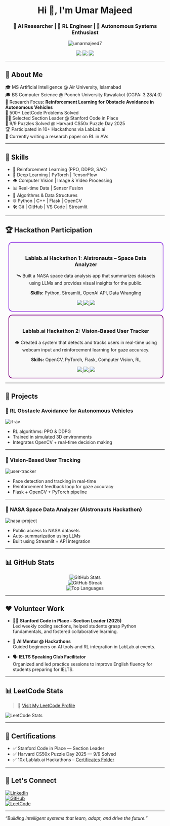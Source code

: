 <!-- Profile Header -->
<h1 align="center">Hi 👋, I'm Umar Majeed</h1>
<h3 align="center">🚀 AI Researcher | 🤖 RL Engineer | 🚗 Autonomous Systems Enthusiast</h3>

<p align="center">
  <img src="https://komarev.com/ghpvc/?username=umarmajeed7&label=Profile%20views&color=0e75b6&style=flat-square" alt="umarmajeed7" />
</p>

<p align="center">
  <a href="https://linkedin.com/in/umarmajeed7" target="_blank">
    <img src="https://img.shields.io/badge/LinkedIn-blue?style=for-the-badge&logo=linkedin" />
  </a>
  <a href="https://github.com/umarmajeed7" target="_blank">
    <img src="https://img.shields.io/badge/GitHub-black?style=for-the-badge&logo=github" />
  </a>
  <a href="https://leetcode.com/umarmajeedofficial/" target="_blank">
    <img src="https://img.shields.io/badge/LeetCode-orange?style=for-the-badge&logo=leetcode" />
  </a>
</p>

---

## 🚀 About Me

🎓 MS Artificial Intelligence @ Air University, Islamabad  
🎓 BS Computer Science @ Poonch University Rawalakot (CGPA: 3.28/4.0)  
📌 Research Focus: **Reinforcement Learning for Obstacle Avoidance in Autonomous Vehicles**  
🧠 500+ LeetCode Problems Solved  
🧑‍🏫 Selected Section Leader @ Stanford Code in Place  
🧩 9/9 Puzzles Solved @ Harvard CS50x Puzzle Day 2025  
🏆 Participated in 10+ Hackathons via LabLab.ai  
📄 Currently writing a research paper on RL in AVs

---

## 🧠 Skills

- 🚗 Reinforcement Learning (PPO, DDPG, SAC)
- 🎯 Deep Learning | PyTorch | TensorFlow
- 👁️ Computer Vision | Image & Video Processing
- 📊 Real-time Data | Sensor Fusion
- 🧮 Algorithms & Data Structures
- 🌐 Python | C++ | Flask | OpenCV
- 🛠️ Git | GitHub | VS Code | Streamlit

---
## 🏆 Hackathon Participation

<div align="center">

  <!-- Hackathon 1 Card -->
  <div style="border: 2px solid #8A2BE2; border-radius: 12px; padding: 16px; margin: 10px; width: 90%; max-width: 700px; background-color: #f9f9f9;">
    <h3>Lablab.ai Hackathon 1: AIstronauts – Space Data Analyzer</h3>
    <p>
      🛰️ Built a NASA space data analysis app that summarizes datasets using LLMs and provides visual insights for the public.
    </p>
    <p><strong>Skills:</strong> Python, Streamlit, OpenAI API, Data Wrangling</p>
    <div style="margin-top: 12px;">
      <a href="https://drive.google.com/your-certificate-link" target="_blank">
        <img src="https://img.shields.io/badge/View%20Certificate-blue?style=for-the-badge&logo=google-drive" />
      </a>
      <a href="https://github.com/your-repo-link" target="_blank">
        <img src="https://img.shields.io/badge/Code%20Repository-black?style=for-the-badge&logo=github" />
      </a>
      <a href="https://lablab.ai/event/your-hackathon-page" target="_blank">
        <img src="https://img.shields.io/badge/Hackathon%20Page-green?style=for-the-badge&logo=notion" />
      </a>
    </div>
  </div>

  <!-- Hackathon 2 Card -->
  <div style="border: 2px solid #800080; border-radius: 12px; padding: 16px; margin: 10px; width: 90%; max-width: 700px; background-color: #f9f9f9;">
    <h3>Lablab.ai Hackathon 2: Vision-Based User Tracker</h3>
    <p>
      👁️ Created a system that detects and tracks users in real-time using webcam input and reinforcement learning for gaze accuracy.
    </p>
    <p><strong>Skills:</strong> OpenCV, PyTorch, Flask, Computer Vision, RL</p>
    <div style="margin-top: 12px;">
      <a href="https://drive.google.com/your-certificate-link" target="_blank">
        <img src="https://img.shields.io/badge/View%20Certificate-purple?style=for-the-badge&logo=google-drive" />
      </a>
      <a href="https://github.com/your-repo-link" target="_blank">
        <img src="https://img.shields.io/badge/Code%20Repository-black?style=for-the-badge&logo=github" />
      </a>
      <a href="https://lablab.ai/event/your-hackathon-page" target="_blank">
        <img src="https://img.shields.io/badge/Hackathon%20Page-green?style=for-the-badge&logo=notion" />
      </a>
    </div>
  </div>

  <!-- Add more hackathon cards below in the same format -->

</div>

---

## 🧪 Projects

### 🚗 RL Obstacle Avoidance for Autonomous Vehicles
![rl-av](https://your-image-url.com/rl-av.gif)
- RL algorithms: PPO & DDPG
- Trained in simulated 3D environments
- Integrates OpenCV + real-time decision making

---

### 👤 Vision-Based User Tracking
![user-tracker](https://your-image-url.com/user-tracker.gif)
- Face detection and tracking in real-time
- Reinforcement feedback loop for gaze accuracy
- Flask + OpenCV + PyTorch pipeline

---

### 🌌 NASA Space Data Analyzer (AIstronauts Hackathon)
![nasa-project](https://your-image-url.com/nasa-project.png)
- Public access to NASA datasets
- Auto-summarization using LLMs
- Built using Streamlit + API integration

---

## 📊 GitHub Stats

<p align="center">
  <img src="https://github-readme-stats.vercel.app/api?username=umarmajeed7&show_icons=true&theme=radical" alt="GitHub Stats" />
  <br />
  <img src="https://github-readme-streak-stats.herokuapp.com/?user=umarmajeed7&theme=radical" alt="GitHub Streak" />
  <br />
  <img src="https://github-readme-stats.vercel.app/api/top-langs/?username=umarmajeed7&layout=compact&theme=radical" alt="Top Languages" />
</p>

---

## ❤️ Volunteer Work

- 🧑‍🏫 **Stanford Code in Place – Section Leader (2025)**  
  Led weekly coding sections, helped students grasp Python fundamentals, and fostered collaborative learning.

- 🤝 **AI Mentor @ Hackathons**  
  Guided beginners on AI tools and RL integration in LabLab.ai events.

- 🗣️ **IELTS Speaking Club Facilitator**  
  Organized and led practice sessions to improve English fluency for students preparing for IELTS.

---

## 📊 LeetCode Stats

> 🔗 [Visit My LeetCode Profile](https://leetcode.com/umarmajeedofficial/)

![LeetCode Stats](https://leetcard.jacoblin.cool/umarmajeedofficial?theme=dark&font=baloo&ext=heatmap)

---

## 📜 Certifications

- ✅ Stanford Code in Place — Section Leader  
- ✅ Harvard CS50x Puzzle Day 2025 — 9/9 Solved  
- ✅ 10x Lablab.ai Hackathons – [Certificates Folder](https://drive.google.com/your-certificates-link)

---

## 🔗 Let's Connect

[![LinkedIn](https://img.shields.io/badge/LinkedIn-blue?style=for-the-badge&logo=linkedin)](https://linkedin.com/in/umarmajeed7)  
[![GitHub](https://img.shields.io/badge/GitHub-dark?style=for-the-badge&logo=github)](https://github.com/umarmajeed7)  
[![LeetCode](https://img.shields.io/badge/LeetCode-orange?style=for-the-badge&logo=leetcode)](https://leetcode.com/umarmajeedofficial/)

---

*“Building intelligent systems that learn, adapt, and drive the future.”*
